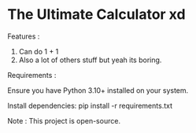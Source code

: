 # The Ultimate Calculator xd

Features : 
1. Can do 1 + 1
2. Also a lot of others stuff but yeah its boring.

Requirements : 

Ensure you have Python 3.10+ installed on your system.

Install dependencies:
pip install -r requirements.txt







Note : This project is open-source.